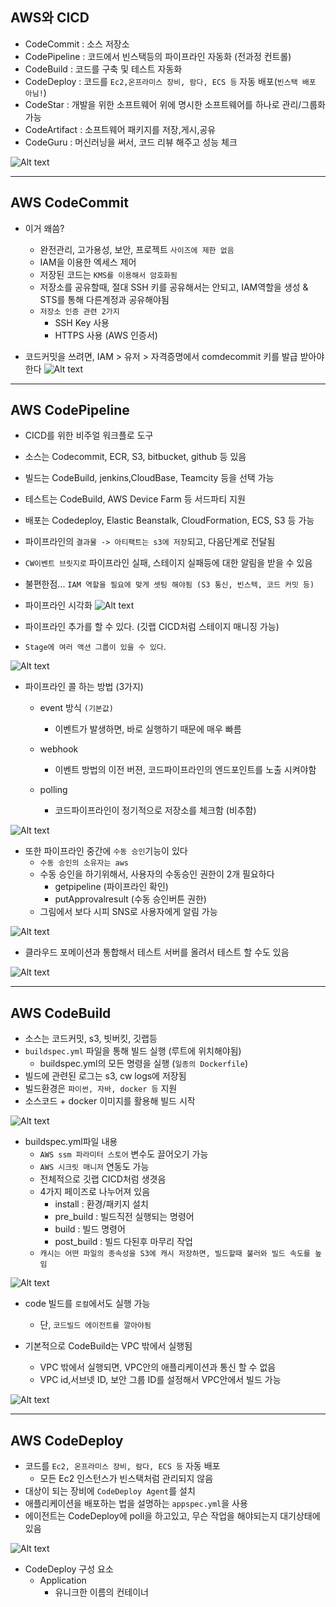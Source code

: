 ## AWS와 CICD

- CodeCommit : 소스 저장소
- CodePipeline : 코드에서 빈스택등의 파이프라인 자동화  (전과정 컨트롤)
- CodeBuild : 코드를 구축 및 테스트 자동화
- CodeDeploy : 코드를 `Ec2,온프라미스 장비, 람다, ECS 등` 자동 배포(`빈스택 배포 아님!`) 
- CodeStar : 개발을 위한 소프트웨어 위에 명시한 소프트웨어를 하나로 관리/그룹화 가능
- CodeArtifact : 소프트웨어 패키지를 저장,게시,공유
- CodeGuru : 머신러닝을 써서, 코드 리뷰 해주고 성능 체크


![Alt text](../etc/image3/cicd_%EC%86%8C%EA%B0%9C.png)



----------------------------------

## AWS CodeCommit

- 이거 왜씀?
  - 완전관리, 고가용성, 보안, 프로젝트 `사이즈에 제한 없음`
  - IAM을 이용한 엑세스 제어
  - 저장된 코드는 `KMS를 이용해서 암호화됨`
  - 저장소를 공유할때, 절대 SSH 키를 공유해서는 안되고, IAM역할을 생성 & STS를 통해 다른계정과 공유해야됨
  - `저장소 인증 관련 2가지`
    - SSH Key 사용
    - HTTPS 사용 (AWS 인증서)


- 코드커밋을 쓰려면, IAM > 유저 > 자격증명에서 comdecommit 키를 발급 받아야한다
![Alt text](../etc/image3/cicd_codecommit_IAM%EC%9E%90%EA%B2%A9%EC%A6%9D%EB%AA%85.png)



----------------------------
## AWS CodePipeline

- CICD를 위한 비주얼 워크플로 도구
- 소스는 Codecommit, ECR, S3, bitbucket, github 등 있음
- 빌드는 CodeBuild, jenkins,CloudBase, Teamcity 등을 선택 가능
- 테스트는 CodeBuild, AWS Device Farm 등 서드파티 지원
- 배포는 Codedeploy, Elastic Beanstalk, CloudFormation, ECS, S3 등 가능
- 파이프라인의 `결과물 -> 아티팩트는 s3에 저장`되고, 다음단계로 전달됨
- `CW이벤트 브릿지로` 파이프라인 실패, 스테이지 실패등에 대한 알림을 받을 수 있음
- 불편한점...  `IAM 역할을 필요에 맞게 셋팅 해야됨 (S3 통신, 빈스텍, 코드 커밋 등) `

- 파이프라인 시각화
![Alt text](../etc/image3/cicd_%ED%8C%8C%EC%9D%B4%ED%94%84%EB%9D%BC%EC%9D%B8ui.png)

- 파이프라인 추가를 할 수 있다. (깃랩 CICD처럼 스테이지 매니징 가능)
- `Stage에 여러 액션 그룹이 있을 수 있다`.

![Alt text](../etc/image3/cicd_%EC%8A%A4%ED%85%8C%EC%9D%B4%EC%A7%80%EC%95%A1%EC%85%98%EA%B7%B8%EB%A3%B9.png)




- 파이프라인 콜 하는 방법 (3가지)
  - event 방식 `(기본값)`
    - 이벤트가 발생하면, 바로 실행하기 때문에 매우 빠름
  - webhook
    - 이벤트 방법의 이전 버젼, 코드파이프라인의 엔드포인트를 노출 시켜야함

  - polling
    - 코드파이프라인이 정기적으로 저장소를 체크함 (비추함)

![Alt text](../etc/image3/cicd%ED%8C%8C%EC%9D%B4%ED%94%84%EB%9D%BC%EC%9D%B8%EC%BD%9C.png)



- 또한 파이프라인 중간에 `수동 승인`기능이 있다
  - `수동 승인의 소유자는 aws`
  - 수동 승인을 하기위해서, 사용자의 수동승인 권한이 2개 필요하다
    - getpipeline (파이프라인 확인)
    - putApprovalresult (수동 승인버튼 권한)
  - 그림에서 보다 시피 SNS로 사용자에게 알림 가능

![Alt text](../etc/image3/cicd_%EC%88%98%EB%8F%99%EB%B2%84%ED%8A%BC.png)




- 클라우드 포메이션과 통합해서 테스트 서버를 올려서 테스트 할 수도 있음

![Alt text](../etc/image3/cicd_%ED%8C%8C%EC%9D%B4%ED%94%84%EB%9D%BC%EC%9D%B8%ED%8F%AC%EB%A9%94%EC%9D%B4%EC%85%98.png)

-----------------------------------

## AWS CodeBuild

- 소스는 코드커밋, s3, 빗버킷, 깃랩등
- `buildspec.yml` 파일을 통해 빌드 실행 (루트에 위치해야됨)
  - buildspec.yml의 모든 명령을 실행 (`일종의 Dockerfile`)
- 빌드에 관련된 로그는 s3, cw logs에 저장됨
- 빌드환경은 `파이썬, 자바, docker 등` 지원
- 소스코드 + docker 이미지를 활용해 빌드 시작

![Alt text](../etc/image3/cicd_%EB%B9%8C%EB%93%9C%EC%9E%91%EB%8F%99%EB%B0%A9%EC%8B%9D.png)




- buildspec.yml파일 내용
  - `AWS ssm 파라미터 스토어` 변수도 끌어오기 가능
  - `AWS 시크릿 매니저` 연동도 가능
  - 전체적으로 깃랩 CICD처럼 생겻음
  - 4가지 페이즈로 나누어져 있음
    - install : 환경/패키지 설치
    - pre_build : 빌드직전 실행되는 명령어
    - build : 빌드 명령어
    - post_build : 빌드 다된후 마무리 작업
  - `캐시는 어떤 파일의 종속성을 S3에 캐시 저장하면, 빌드할때 불러와 빌드 속도를 높임`

![Alt text](../etc/image3/cicd_%EB%B9%8C%EB%93%9C%ED%8C%8C%EC%9D%BC%EC%98%88%EC%8B%9C.png)


- code 빌드를 `로컬`에서도 실행 가능
  - 단, `코드빌드 에이전트를 깔아야됨`

- 기본적으로 CodeBuild는 VPC 밖에서 실행됨
  - VPC 밖에서 실행되면, VPC안의 애플리케이션과 통신 할 수 없음
  - VPC id,서브넷 ID, 보안 그룹 ID를 설정해서 VPC안에서 빌드 가능

![Alt text](../etc/image3/cicd_vpc%EB%82%B4%EB%B6%80%EB%B9%8C%EB%93%9C.png)

---------------------
## AWS CodeDeploy
- 코드를 `Ec2, 온프라미스 장비, 람다, ECS 등` 자동 배포
  - 모든 Ec2 인스턴스가 빈스택처럼 관리되지 않음
- 대상이 되는 장비에 `CodeDeploy Agent`를 설치
- 애플리케이션을 배포하는 법을 설명하는 `appspec.yml`을 사용 
- 에이전트는 CodeDeploy에 poll을 하고있고, 무슨 작업을 해야되는지 대기상태에 있음

![Alt text](../etc/image3/cicd_deploy%EC%A0%84%EA%B0%9C%EB%8F%84.png)


- CodeDeploy 구성 요소
  - Application 
    - 유니크한 이름의 컨테이너





























